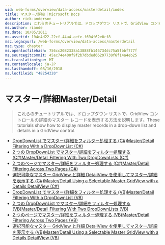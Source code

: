 ```yaml
---
uid: web-forms/overview/data-access/masterdetail/index
title: マスター/詳細 |Microsoft Docs
author: rick-anderson
description: これらのチュートリアルでは、ドロップダウン リストで、GridView コントロールの詳細のマスター レコードを表示する方法を説明します。
ms.author: riande
ms.date: 10/05/2011
ms.assetid: 104e4d22-22cf-44a4-aefe-f604f62e0cf8
msc.legacyurl: /web-forms/overview/data-access/masterdetail
msc.type: chapter
ms.openlocfilehash: 756cc2082338a13888fb146734dc75a5fbbf777f
ms.sourcegitcommit: 45ac74e400f9f2b7dbded66297730f6f14a4eb25
ms.translationtype: MT
ms.contentlocale: ja-JP
ms.lasthandoff: 08/16/2018
ms.locfileid: "48254320"
---
```

<a name="masterdetail"></a><span data-ttu-id="18423-103">マスター/詳細</span><span class="sxs-lookup"><span data-stu-id="18423-103">Master/Detail</span></span>
====================
> <span data-ttu-id="18423-104">これらのチュートリアルでは、ドロップダウン リストで、GridView コントロールの詳細のマスター レコードを表示する方法を説明します。</span><span class="sxs-lookup"><span data-stu-id="18423-104">These tutorials show how to display master records in a drop-down list and details in a GridView control.</span></span>


- [<span data-ttu-id="18423-105">DropDownList でマスター/詳細をフィルター処理する (C#)</span><span class="sxs-lookup"><span data-stu-id="18423-105">Master/Detail Filtering With a DropDownList (C#)</span></span>](master-detail-filtering-with-a-dropdownlist-cs.md)
- [<span data-ttu-id="18423-106">2 つの DropDownList でマスター/詳細をフィルター処理する (C#)</span><span class="sxs-lookup"><span data-stu-id="18423-106">Master/Detail Filtering With Two DropDownLists (C#)</span></span>](master-detail-filtering-with-two-dropdownlists-cs.md)
- [<span data-ttu-id="18423-107">2 つのページでマスター/詳細をフィルター処理する (C#)</span><span class="sxs-lookup"><span data-stu-id="18423-107">Master/Detail Filtering Across Two Pages (C#)</span></span>](master-detail-filtering-across-two-pages-cs.md)
- [<span data-ttu-id="18423-108">選択可能なマスター GridView と詳細 DetailView を使用してマスター/詳細を表示する (C#)</span><span class="sxs-lookup"><span data-stu-id="18423-108">Master/Detail Using a Selectable Master GridView with a Details DetailView (C#)</span></span>](master-detail-using-a-selectable-master-gridview-with-a-details-detailview-cs.md)
- [<span data-ttu-id="18423-109">DropDownList でマスター/詳細をフィルター処理する (VB)</span><span class="sxs-lookup"><span data-stu-id="18423-109">Master/Detail Filtering With a DropDownList (VB)</span></span>](master-detail-filtering-with-a-dropdownlist-vb.md)
- [<span data-ttu-id="18423-110">2 つの DropDownList でマスター/詳細をフィルター処理する (VB)</span><span class="sxs-lookup"><span data-stu-id="18423-110">Master/Detail Filtering With Two DropDownLists (VB)</span></span>](master-detail-filtering-with-two-dropdownlists-vb.md)
- [<span data-ttu-id="18423-111">2 つのページでマスター/詳細をフィルター処理する (VB)</span><span class="sxs-lookup"><span data-stu-id="18423-111">Master/Detail Filtering Across Two Pages (VB)</span></span>](master-detail-filtering-across-two-pages-vb.md)
- [<span data-ttu-id="18423-112">選択可能なマスター GridView と詳細 DetailView を使用してマスター/詳細を表示する (VB)</span><span class="sxs-lookup"><span data-stu-id="18423-112">Master/Detail Using a Selectable Master GridView with a Details DetailView (VB)</span></span>](master-detail-using-a-selectable-master-gridview-with-a-details-detailview-vb.md)
